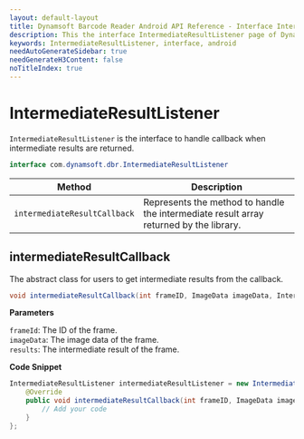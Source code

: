 ```yaml
---
layout: default-layout
title: Dynamsoft Barcode Reader Android API Reference - Interface IntermediateResultListener
description: This the interface IntermediateResultListener page of Dynamsoft Barcode Reader for Android SDK.
keywords: IntermediateResultListener, interface, android
needAutoGenerateSidebar: true
needGenerateH3Content: false
noTitleIndex: true
---
```


# IntermediateResultListener

`IntermediateResultListener` is the interface to handle callback when intermediate results are returned.

```java
interface com.dynamsoft.dbr.IntermediateResultListener
```

| Method | Description |
| ------ | ----------- |
| `intermediateResultCallback` | Represents the method to handle the intermediate result array returned by the library. |

## intermediateResultCallback

The abstract class for users to get intermediate results from the callback.

```java
void intermediateResultCallback(int frameID, ImageData imageData, IntermediateResult[] intermediateResult;
```

**Parameters**

`frameId`: The ID of the frame.  
`imageData`: The image data of the frame.  
`results`: The intermediate result of the frame.

**Code Snippet**

```java
IntermediateResultListener intermediateResultListener = new IntermediateResultListener() {
    @Override
    public void intermediateResultCallback(int frameID, ImageData imageData, IntermediateResult[] intermediateResult) {
        // Add your code
    }
};
```
